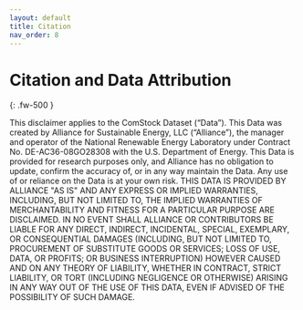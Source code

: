 ```yaml
---
layout: default
title: Citation
nav_order: 8
---
```


# Citation and Data Attribution
{: .fw-500 }

This disclaimer applies to the ComStock Dataset (“Data”). This Data was created by Alliance for Sustainable Energy, LLC (“Alliance”), the manager and operator of the National Renewable Energy Laboratory under Contract No. DE-AC36-08GO28308 with the U.S. Department of Energy. This Data is provided for research purposes only, and Alliance has no obligation to update, confirm the accuracy of, or in any way maintain the Data. Any use of or reliance on the Data is at your own risk. THIS DATA IS PROVIDED BY ALLIANCE "AS IS" AND ANY EXPRESS OR IMPLIED WARRANTIES, INCLUDING, BUT NOT LIMITED TO, THE IMPLIED WARRANTIES OF MERCHANTABILITY AND FITNESS FOR A PARTICULAR PURPOSE ARE DISCLAIMED. IN NO EVENT SHALL ALLIANCE OR CONTRIBUTORS BE LIABLE FOR ANY DIRECT, INDIRECT, INCIDENTAL, SPECIAL, EXEMPLARY, OR CONSEQUENTIAL DAMAGES (INCLUDING, BUT NOT LIMITED TO, PROCUREMENT OF SUBSTITUTE GOODS OR SERVICES; LOSS OF USE, DATA, OR PROFITS; OR BUSINESS INTERRUPTION) HOWEVER CAUSED AND ON ANY THEORY OF LIABILITY, WHETHER IN CONTRACT, STRICT LIABILITY, OR TORT (INCLUDING NEGLIGENCE OR OTHERWISE) ARISING IN ANY WAY OUT OF THE USE OF THIS DATA, EVEN IF ADVISED OF THE POSSIBILITY OF SUCH DAMAGE.

